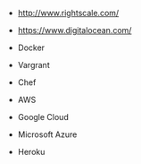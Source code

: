 - http://www.rightscale.com/
- https://www.digitalocean.com/

- Docker
- Vargrant
- Chef

- AWS
- Google Cloud
- Microsoft Azure
- Heroku
